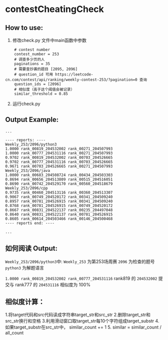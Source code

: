 # contestCheatingCheck

## How to use:
1. 修改check.py 文件中main函数中参数
```
    # contest number
    contest_number = 253
    # 调查多少页的人
    paginations = 35
    # 需要查抄袭的题目 [2095, 2096]
    # question_id 可用 https://leetcode-cn.com/contest/api/ranking/weekly-contest-253/?pagination=0 查询
    question_ids = [2096]
    # 相似度（高于这个阈值会被记录）
    similar_threshold = 0.85
```
2. 运行check.py



## Output Example:

```
...

---- reports: ----
Weekly_253/2096/python3
1.0000 rank_00819_204532002 rank_00271_204507993
1.0000 rank_00777_204531116 rank_00271_204507993
0.9702 rank_00819_204532002 rank_00703_204526665
0.9702 rank_00777_204531116 rank_00703_204526665
0.9671 rank_00703_204526665 rank_00271_204507993
Weekly_253/2096/java
1.0000 rank_00683_204508724 rank_00434_204503303
0.8694 rank_00656_204513809 rank_00515_204516051
0.8690 rank_00742_204529170 rank_00560_204518679
Weekly_253/2096/cpp
0.9735 rank_00460_204513116 rank_00360_204513307
0.9067 rank_00749_204520172 rank_00341_204509240
0.8957 rank_00781_204526915 rank_00341_204509240
0.8768 rank_00781_204526915 rank_00749_204520172
0.8667 rank_00831_204522137 rank_00235_204497048
0.8640 rank_00831_204522137 rank_00781_204526915
0.8605 rank_00614_204503466 rank_00146_204500468
---- reports end: ----

...
```

## 如何阅读 Output:
`Weekly_253/2096/python3`中:
`Weekly_253` 为第253场周赛
`2096` 为检查的题号
`python3` 为解题语言

`1.0000 rank_00819_204532002 rank_00777_204531116`
rank819 的 `204532002` 提交与 rank777 的 `204531116` 相似度为 100%

## 相似度计算：
1.将target代码和src代码读成字符串target_str和src_str
2.删除target_str和src_str换行和空格
3.利用滑动窗口取target_str每10个字符组成target_substr
4.如果target_substr在src_str中， similar_count += 1
5. similar = similar_count / all_count